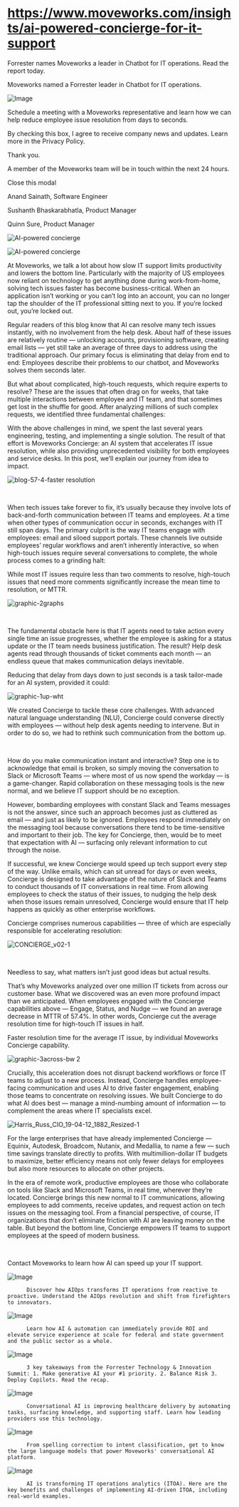 # https://www.moveworks.com/insights/ai-powered-concierge-for-it-support

Forrester names Moveworks a leader in Chatbot for IT operations. Read the report today.

Moveworks named a Forrester leader in Chatbot for IT operations. 

![Image](https://www.moveworks.com/hubfs/img/site/qr-demo.png)

Schedule a meeting with a Moveworks representative and learn how we can help reduce employee issue resolution from days to seconds.

By checking this box, I agree to receive company news and updates. Learn more in the Privacy Policy.

Thank you.

A member of the Moveworks team will be in touch within the next 24 hours.



  Close this modal
  



Anand Sainath, Software Engineer



Sushanth Bhaskarabhatla, Product Manager



Quinn Sure, Product Manager


![AI-powered concierge](https://www.moveworks.com/hubfs/16_MW_Blog_Feature_Concierge.jpg)

![AI-powered concierge](https://www.moveworks.com/hubfs/16_MW_Blog_Feature_Concierge.jpg)

At Moveworks, we talk a lot about how slow IT support limits productivity and lowers the bottom line. Particularly with the majority of US employees now reliant on technology to get anything done during work-from-home, solving tech issues faster has become business-critical. When an application isn’t working or you can’t log into an account, you can no longer tap the shoulder of the IT professional sitting next to you. If you’re locked out, you’re locked out.

Regular readers of this blog know that AI can resolve many tech issues instantly, with no involvement from the help desk. About half of these issues are relatively routine — unlocking accounts, provisioning software, creating email lists — yet still take an average of three days to address using the traditional approach. Our primary focus is eliminating that delay from end to end: Employees describe their problems to our chatbot, and Moveworks solves them seconds later.

But what about complicated, high-touch requests, which require experts to resolve? These are the issues that often drag on for weeks, that take multiple interactions between employee and IT team, and that sometimes get lost in the shuffle for good. After analyzing millions of such complex requests, we identified three fundamental challenges:

With the above challenges in mind, we spent the last several years engineering, testing, and implementing a single solution. The result of that effort is Moveworks Concierge: an AI system that accelerates IT issue resolution, while also providing unprecedented visibility for both employees and service desks. In this post, we’ll explain our journey from idea to impact.



![blog-57-4-faster resolution](https://www.moveworks.com/hs-fs/hubfs/img/blog/blog-57-4-faster%20resolution.png?&name=blog-57-4-faster%20resolution.png)

 

When tech issues take forever to fix, it’s usually because they involve lots of back-and-forth communication between IT teams and employees. At a time when other types of communication occur in seconds, exchanges with IT still span days. The primary culprit is the way IT teams engage with employees: email and siloed support portals. These channels live outside employees’ regular workflows and aren’t inherently interactive, so when high-touch issues require several conversations to complete, the whole process comes to a grinding halt:

While most IT issues require less than two comments to resolve, high-touch issues that need more comments significantly increase the mean time to resolution, or MTTR.

![graphic-2graphs](https://www.moveworks.com/hs-fs/hubfs/img/blog/graphic-2graphs.png?&name=graphic-2graphs.png)

 

The fundamental obstacle here is that IT agents need to take action every single time an issue progresses, whether the employee is asking for a status update or the IT team needs business justification. The result? Help desk agents read through thousands of ticket comments each month — an endless queue that makes communication delays inevitable.

Reducing that delay from days down to just seconds is a task tailor-made for an AI system, provided it could:

![graphic-1up-wht](https://www.moveworks.com/hs-fs/hubfs/img/blog/graphic-1up-wht.png?&name=graphic-1up-wht.png)

We created Concierge to tackle these core challenges. With advanced natural language understanding (NLU), Concierge could converse directly with employees — without help desk agents needing to intervene. But in order to do so, we had to rethink such communication from the bottom up.

 

How do you make communication instant and interactive? Step one is to acknowledge that email is broken, so simply moving the conversation to Slack or Microsoft Teams — where most of us now spend the workday — is a game-changer. Rapid collaboration on these messaging tools is the new normal, and we believe IT support should be no exception.

However, bombarding employees with constant Slack and Teams messages is not the answer, since such an approach becomes just as cluttered as email — and just as likely to be ignored. Employees respond immediately on the messaging tool because conversations there tend to be time-sensitive and important to their job. The key for Concierge, then, would be to meet that expectation with AI — surfacing only relevant information to cut through the noise. 

If successful, we knew Concierge would speed up tech support every step of the way. Unlike emails, which can sit unread for days or even weeks, Concierge is designed to take advantage of the nature of Slack and Teams to conduct thousands of IT conversations in real time. From allowing employees to check the status of their issues, to nudging the help desk when those issues remain unresolved, Concierge would ensure that IT help happens as quickly as other enterprise workflows.

Concierge comprises numerous capabilities — three of which are especially responsible for accelerating resolution:



![CONCIERGE_v02-1](https://www.moveworks.com/hs-fs/hubfs/CONCIERGE_v02-1.jpg?&name=CONCIERGE_v02-1.jpg)

 

Needless to say, what matters isn’t just good ideas but actual results. 

That’s why Moveworks analyzed over one million IT tickets from across our customer base. What we discovered was an even more profound impact than we anticipated. When employees engaged with the Concierge capabilities above — Engage, Status, and Nudge — we found an average decrease in MTTR of 57.4%. In other words, Concierge cut the average resolution time for high-touch IT issues in half.

Faster resolution time for the average IT issue, by individual Moveworks Concierge capability.

![graphic-3across-bw 2](https://www.moveworks.com/hs-fs/hubfs/img/blog/graphic-3across-bw%202.png?&name=graphic-3across-bw%202.png)

Crucially, this acceleration does not disrupt backend workflows or force IT teams to adjust to a new process. Instead, Concierge handles employee-facing communication and uses AI to drive faster engagement, enabling those teams to concentrate on resolving issues. We built Concierge to do what AI does best — manage a mind-numbing amount of information — to complement the areas where IT specialists excel.

![Harris_Russ_CIO_19-04-12_1882_Resized-1](https://www.moveworks.com/hs-fs/hubfs/Harris_Russ_CIO_19-04-12_1882_Resized-1.jpg?&name=Harris_Russ_CIO_19-04-12_1882_Resized-1.jpg)

For the large enterprises that have already implemented Concierge — Equinix, Autodesk, Broadcom, Nutanix, and Medallia, to name a few — such time savings translate directly to profits. With multimillion-dollar IT budgets to maximize, better efficiency means not only fewer delays for employees but also more resources to allocate on other projects.

In the era of remote work, productive employees are those who collaborate on tools like Slack and Microsoft Teams, in real time, wherever they’re located. Concierge brings this new normal to IT communications, allowing employees to add comments, receive updates, and request action on tech issues on the messaging tool. From a financial perspective, of course, IT organizations that don’t eliminate friction with AI are leaving money on the table. But beyond the bottom line, Concierge empowers IT teams to support employees at the speed of modern business.

 

Contact  Moveworks to learn how AI can speed up your IT support.

![Image](https://www.moveworks.com/hs-fs/hubfs/AIOps-featured-image.png?length=50&name=AIOps-featured-image.png)


          Discover how AIOps transforms IT operations from reactive to proactive. Understand the AIOps revolution and shift from firefighters to innovators.
        

![Image](https://www.moveworks.com/hs-fs/hubfs/Public-Sector-Convo-AI.png?length=50&name=Public-Sector-Convo-AI.png)


          Learn how AI & automation can immediately provide ROI and elevate service experience at scale for federal and state government and the public sector as a whole.
        

![Image](https://www.moveworks.com/hs-fs/hubfs/Forrester%20T%26I%20%281%29.png?length=50&name=Forrester%20T&I%20%281%29.png)


          3 key takeaways from the Forrester Technology & Innovation Summit: 1. Make generative AI your #1 priority. 2. Balance Risk 3. Deploy Copilots. Read the recap.
        

![Image](https://www.moveworks.com/hs-fs/hubfs/healthcare-test.png?length=50&name=healthcare-test.png)


          Conversational AI is improving healthcare delivery by automating tasks, surfacing knowledge, and supporting staff. Learn how leading providers use this technology.
        

![Image](https://www.moveworks.com/hs-fs/hubfs/Moveworks_LLM_Feature.png?length=50&name=Moveworks_LLM_Feature.png)


          From spelling correction to intent classification, get to know the large language models that power Moveworks' conversational AI platform.
        

![Image](https://www.moveworks.com/hs-fs/hubfs/ITOA_feature.png?length=50&name=ITOA_feature.png)


          AI is transforming IT operations analytics (ITOA). Here are the key benefits and challenges of implementing AI-driven ITOA, including real-world examples.
        

